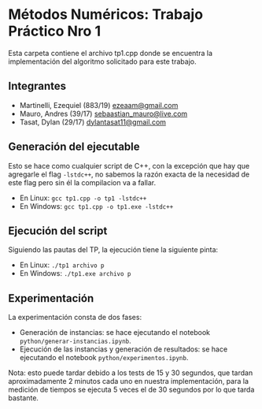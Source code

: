 # Métodos Numéricos: Trabajo Práctico Nro 1

Esta carpeta contiene el archivo tp1.cpp donde se encuentra la implementación del algoritmo solicitado para este trabajo.

## Integrantes

- Martinelli, Ezequiel (883/19) ezeaam@gmail.com
- Mauro, Andres (39/17) sebaastian_mauro@live.com
- Tasat, Dylan (29/17) dylantasat11@gmail.com

## Generación del ejecutable

Esto se hace como cualquier script de C++, con la excepción que hay que agregarle el flag `-lstdc++`, no sabemos la razón exacta de la necesidad de este flag pero sin él la compilacion va a fallar.

- En Linux: `gcc tp1.cpp -o tp1 -lstdc++`
- En Windows: `gcc tp1.cpp -o tp1.exe -lstdc++`

## Ejecución del script

Siguiendo las pautas del TP, la ejecución tiene la siguiente pinta:

- En Linux: `./tp1 archivo p`
- En Windows: `./tp1.exe archivo p`

## Experimentación

La experimentación consta de dos fases:
- Generación de instancias: se hace ejecutando el notebook `python/generar-instancias.ipynb`.
- Ejecución de las instancias y generación de resultados: se hace ejecutando el notebook `python/experimentos.ipynb`.

Nota: esto puede tardar debido a los tests de 15 y 30 segundos, que tardan aproximadamente 2 minutos cada uno en nuestra implementación, para la medición de tiempos se ejecuta 5 veces el de 30 segundos por lo que tarda bastante.